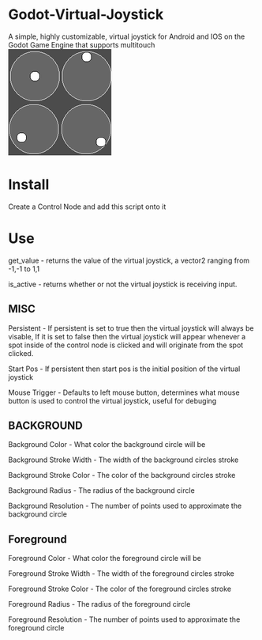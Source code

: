 # Godot-Virtual-Joystick
A simple, highly customizable, virtual joystick for Android and IOS on the Godot Game Engine that supports multitouch
![alt text](VirtualJoystick.png "Example Virtual Joystick")

# Install
Create a Control Node and add this script onto it

# Use
get_value - returns the value of the virtual joystick, a vector2 ranging from -1,-1 to 1,1

is_active - returns whether or not the virtual joystick is receiving input.

## MISC
Persistent - If persistent is set to true then the virtual joystick will always be visable, If it is set to false then the virtual joystick will appear whenever a spot inside of the control node is clicked and will originate from the spot clicked.

Start Pos - If persistent then start pos is the initial position of the virtual joystick

Mouse Trigger - Defaults to left mouse button, determines what mouse button is used to control the virtual joystick, useful for debuging

## BACKGROUND
Background Color - What color the background circle will be

Background Stroke Width - The width of the background circles stroke

Background Stroke Color - The color of the background circles stroke

Background Radius - The radius of the background circle

Background Resolution - The number of points used to approximate the background circle

## Foreground
Foreground Color - What color the foreground circle will be

Foreground Stroke Width - The width of the foreground circles stroke

Foreground Stroke Color - The color of the foreground circles stroke

Foreground Radius - The radius of the foreground circle

Foreground Resolution - The number of points used to approximate the foreground circle
